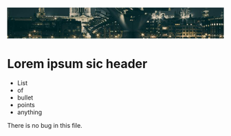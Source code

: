 ![banner](img/bridge.jpg)

# Lorem ipsum sic header

- List
- of
- bullet
- points
- anything

<p> There is no bug in this file.</p>
